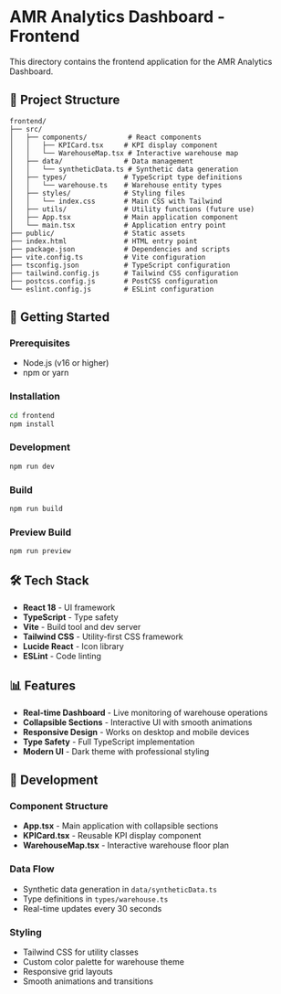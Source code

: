 # AMR Analytics Dashboard - Frontend

This directory contains the frontend application for the AMR Analytics Dashboard.

## 📁 Project Structure

```
frontend/
├── src/
│   ├── components/          # React components
│   │   ├── KPICard.tsx     # KPI display component
│   │   └── WarehouseMap.tsx # Interactive warehouse map
│   ├── data/               # Data management
│   │   └── syntheticData.ts # Synthetic data generation
│   ├── types/              # TypeScript type definitions
│   │   └── warehouse.ts    # Warehouse entity types
│   ├── styles/             # Styling files
│   │   └── index.css       # Main CSS with Tailwind
│   ├── utils/              # Utility functions (future use)
│   ├── App.tsx             # Main application component
│   └── main.tsx            # Application entry point
├── public/                 # Static assets
├── index.html              # HTML entry point
├── package.json            # Dependencies and scripts
├── vite.config.ts          # Vite configuration
├── tsconfig.json           # TypeScript configuration
├── tailwind.config.js      # Tailwind CSS configuration
├── postcss.config.js       # PostCSS configuration
└── eslint.config.js        # ESLint configuration
```

## 🚀 Getting Started

### Prerequisites
- Node.js (v16 or higher)
- npm or yarn

### Installation
```bash
cd frontend
npm install
```

### Development
```bash
npm run dev
```

### Build
```bash
npm run build
```

### Preview Build
```bash
npm run preview
```

## 🛠 Tech Stack

- **React 18** - UI framework
- **TypeScript** - Type safety
- **Vite** - Build tool and dev server
- **Tailwind CSS** - Utility-first CSS framework
- **Lucide React** - Icon library
- **ESLint** - Code linting

## 📊 Features

- **Real-time Dashboard** - Live monitoring of warehouse operations
- **Collapsible Sections** - Interactive UI with smooth animations
- **Responsive Design** - Works on desktop and mobile devices
- **Type Safety** - Full TypeScript implementation
- **Modern UI** - Dark theme with professional styling

## 🔧 Development

### Component Structure
- **App.tsx** - Main application with collapsible sections
- **KPICard.tsx** - Reusable KPI display component
- **WarehouseMap.tsx** - Interactive warehouse floor plan

### Data Flow
- Synthetic data generation in `data/syntheticData.ts`
- Type definitions in `types/warehouse.ts`
- Real-time updates every 30 seconds

### Styling
- Tailwind CSS for utility classes
- Custom color palette for warehouse theme
- Responsive grid layouts
- Smooth animations and transitions
